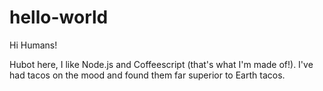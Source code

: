 hello-world
===========

Hi Humans!

Hubot here, I like Node.js and Coffeescript (that's what I'm made of!).
I've had tacos on the mood and found them far superior to Earth tacos.
